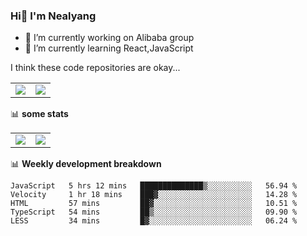 ### Hi👋 I'm Nealyang

- 🔭 I’m currently working on Alibaba group
- 🌱 I’m currently learning React,JavaScript


I think these code repositories are okay...

<table>
  <tbody>
    <tr>
      <td>
        <a href="https://github.com/Nealyang/React-Express-Blog-Demo">
          <img align="center" src="https://github-readme-stats.vercel.app/api/pin/?username=Nealyang&repo=React-Express-Blog-Demo&theme=chartreuse-dark" />
        </a>
      </td>
       <td>
        <a href="https://github.com/Nealyang/PersonalBlog">
          <img align="center" src="https://github-readme-stats.vercel.app/api/pin/?username=Nealyang&repo=PersonalBlog&theme=chartreuse-dark" />
        </a>
      </td>
    </tr>
  </tbody>
</table>

📊 **some stats**


<table>
  <tbody>
    <tr>
      <td>
          <img align="center" src="https://github-readme-stats.vercel.app/api?username=Nealyang&theme=chartreuse-dark&show_icons=true" />
      </td>
       <td>
          <img align="center" src="https://github-readme-stats.vercel.app/api/top-langs/?username=Nealyang&theme=chartreuse-dark" />
      </td>
    </tr>
  </tbody>
</table>

📊 **Weekly development breakdown**

<!--START_SECTION:waka-->
```text
JavaScript   5 hrs 12 mins   ██████████████▒░░░░░░░░░░   56.94 % 
Velocity     1 hr 18 mins    ███▓░░░░░░░░░░░░░░░░░░░░░   14.28 % 
HTML         57 mins         ██▓░░░░░░░░░░░░░░░░░░░░░░   10.51 % 
TypeScript   54 mins         ██▒░░░░░░░░░░░░░░░░░░░░░░   09.90 % 
LESS         34 mins         █▓░░░░░░░░░░░░░░░░░░░░░░░   06.24 % 
```
<!--END_SECTION:waka-->
